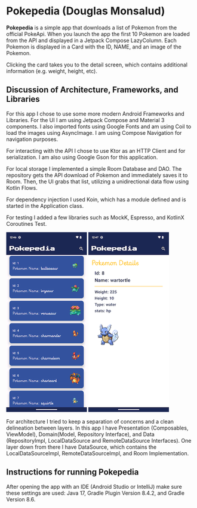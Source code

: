 # Pokepedia (Douglas Monsalud)

**Pokepedia** is a simple app that downloads a list of Pokemon from the official PokeApi. When you 
launch the app the first 10 Pokemon are loaded from the API and displayed in a Jetpack Compose 
LazyColumn. Each Pokemon is displayed in a Card with the ID, NAME, and an image of the Pokemon.

Clicking the card takes you to the detail screen, which contains additional information (e.g. 
weight, height, etc). 

## Discussion of Architecture, Frameworks, and Libraries
For this app I chose to use some more modern Android Frameworks and Libraries. For the UI I am
using Jetpack Compose and Material 3 components. I also imported fonts using Google Fonts and am 
using Coil to load the images using AsyncImage. I am using Compose Navigation for navigation purposes. 

For interacting with the API I chose to use Ktor as an HTTP Client and for serialization. I am also
using Google Gson for this application.

For local storage I implemented a simple Room Database and DAO. The repository gets the API 
download of Pokemon and immediately saves it to Room. Then, the UI grabs that list, utilizing a
unidirectional data flow using Kotlin Flows.

For dependency injection I used Koin, which has a module defined and is started in the Application
class. 

For testing I added a few libraries such as MockK, Espresso, and KotlinX Coroutines Test.

![pokepedia_main_screen](images/pokepedia_main_screen.png)
![pokepedia_details](images/pokepedia_details.png)

For architecture I tried to keep a separation of concerns and a clean delineation between layers.
In this app I have Presentation (Composables, ViewModel), Domain(Model, Repository Interface), and 
Data (RepositoryImpl, LocalDataSource and RemoteDataSource Interfaces). One layer down from there
I have DataSource, which contains the LocalDataSourceImpl, RemoteDataSourceImpl, and Room 
Implementation.

## Instructions for running Pokepedia
After opening the app with an IDE (Android Studio or IntelliJ) make sure these settings are used:
Java 17, Gradle Plugin Version 8.4.2, and Gradle Version 8.6.